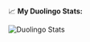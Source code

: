 📈 **My Duolingo Stats:**

<p>
  <img src="https://duolingo-stats-card.vercel.app/api?username=GauravAmarnani12&theme=purple-gang&sort=xp" alt="Duolingo Stats"/>
</p>
